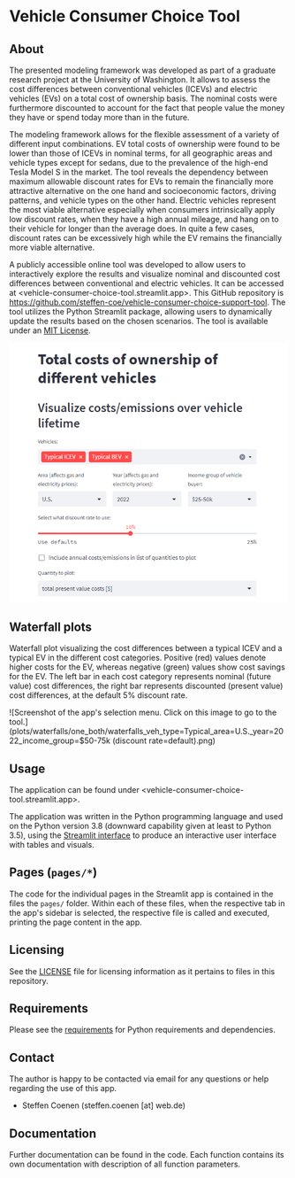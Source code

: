 # Vehicle Consumer Choice Tool

## About

The presented modeling framework was developed as part of a graduate research project at the University of Washington. It allows to assess the cost differences between conventional vehicles (ICEVs) and electric vehicles (EVs) on a total cost of ownership basis. The nominal costs were furthermore discounted to account for the fact that people value the money they have or spend today more than in the future.

The modeling framework allows for the flexible assessment of a variety of different input combinations. EV total costs of ownership were found to be lower than those of ICEVs in nominal terms, for all geographic areas and vehicle types except for sedans, due to the prevalence of the high-end Tesla Model S in the market. The tool reveals the dependency between maximum allowable discount rates for EVs to remain the financially more attractive alternative on the one hand and socioeconomic factors, driving patterns, and vehicle types on the other hand. Electric vehicles represent the most viable alternative especially when consumers intrinsically apply low discount rates, when they have a high annual mileage, and hang on to their vehicle for longer than the average does. In quite a few cases, discount rates can be excessively high while the EV remains the financially more viable alternative.

A publicly accessible online tool was developed to allow users to interactively explore the results and visualize nominal and discounted cost differences between conventional and electric vehicles. It can be accessed at <vehicle-consumer-choice-tool.streamlit.app>. This GitHub repository is <https://github.com/steffen-coe/vehicle-consumer-choice-support-tool>. The tool utilizes the
Python Streamlit package, allowing users to dynamically update the results based on the chosen scenarios. The tool is available under an [MIT License](LICENSE).

[![Screenshot of the app's selection menu. Click on this image to go to the tool.](img/screenshot.png)](https://vehicle-consumer-choice-tool.streamlit.app/)


## Waterfall plots

Waterfall plot visualizing the cost differences between a typical ICEV and a typical EV in the different cost categories. Positive (red) values denote higher costs for the EV, whereas negative (green) values show cost savings for the EV. The left bar in each cost category represents nominal (future value) cost differences, the right bar represents discounted (present value) cost differences, at the default 5% discount rate.

![Screenshot of the app's selection menu. Click on this image to go to the tool.](plots/waterfalls/one_both/waterfalls_veh_type=Typical_area=U.S._year=2022_income_group=$50-75k&#32;(discount rate=default).png)

## Usage

The application can be found under <vehicle-consumer-choice-tool.streamlit.app>.

The application was written in the Python programming language and used on the Python version 3.8 (downward capability given at least to Python 3.5), using the [Streamlit interface](https://streamlit.io/) to produce an interactive user interface with tables and visuals.


## Pages (`pages/*`)

The code for the individual pages in the Streamlit app is contained in the files the `pages/` folder. Within each of these files, when the respective tab in the app's sidebar is selected, the respective file is called and executed, printing the page content in the app.


## Licensing

See the [LICENSE](LICENSE) file for licensing information as it pertains to files in this repository.


## Requirements

Please see the [requirements](requirements.txt) for Python requirements and dependencies.


## Contact

The author is happy to be contacted via email for any questions or help regarding the use of this app.

+ Steffen Coenen (steffen.coenen [at] web.de)


## Documentation

Further documentation can be found in the code. Each function contains its own documentation with description of all function parameters.
